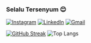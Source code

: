 ### Selalu Tersenyum 😊

[![Instagram](https://img.shields.io/badge/Instagram-DefaultStyle-%23E4405F.svg?&style=default&logo=instagram&logoColor=white)](https://www.instagram.com/naufalpujimahdy/)
[![LinkedIn](https://img.shields.io/badge/LinkedIn-DefaultStyle-%230077B5.svg?&style=default&logo=linkedin&logoColor=white)](https://www.linkedin.com/in/naufalpujimahdy/)
[![Gmail](https://img.shields.io/badge/Gmail-DefaultStyle-%23D14836.svg?&style=default&logo=gmail&logoColor=white)](mailto:naufalpm230800@gmail.com)


[![GitHub Streak](https://streak-stats.demolab.com/?user=naufalpujimahdy)](https://git.io/streak-stats)
![Top Langs](https://github-readme-stats.vercel.app/api/top-langs/?username=naufalpujimahdy&layout=compact&langs_count=10)

